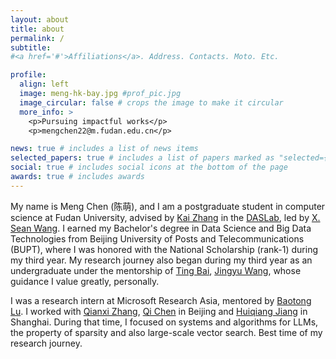 ```yaml
---
layout: about
title: about
permalink: /
subtitle: 
#<a href='#'>Affiliations</a>. Address. Contacts. Moto. Etc.

profile:
  align: left
  image: meng-hk-bay.jpg #prof_pic.jpg
  image_circular: false # crops the image to make it circular
  more_info: >
    <p>Pursuing impactful works</p>
    <p>mengchen22@m.fudan.edu.cn</p>

news: true # includes a list of news items
selected_papers: true # includes a list of papers marked as "selected={true}"
social: true # includes social icons at the bottom of the page
awards: true # includes awards
---
```

My name is Meng Chen (陈萌), and I am a postgraduate student in computer science at Fudan University, advised by [Kai Zhang](https://kay21s.github.io/) in the [DASLab](https://daslab.fudan.edu.cn/main.htm), led by [X. Sean Wang](https://daslab.fudan.edu.cn/61/83/c26852a287107/page.htm). I earned my Bachelor's degree in Data Science and Big Data Technologies from Beijing University of Posts and Telecommunications (BUPT), where I was honored with the National Scholarship (rank-1) during my third year. My research journey also began during my third year as an undergraduate under the mentorship of [Ting Bai](https://tbbaby.github.io/baiting_index.html), [Jingyu Wang](https://jericwang.github.io/), whose guidance I value greatly, personally.


<!-- Currently, I am a research intern at Microsoft Research Asia, mentored by [Baotong Lu](https://baotonglu.github.io/). I worked with [Qianxi Zhang](https://www.microsoft.com/en-us/research/people/qiazh/), [Qi Chen](https://www.microsoft.com/en-us/research/people/cheqi/) in Beijing and also talented FTE in Shanghai. -->

I was a research intern at Microsoft Research Asia, mentored by [Baotong Lu](https://baotonglu.github.io/). I worked with [Qianxi Zhang](https://www.microsoft.com/en-us/research/people/qiazh/), [Qi Chen](https://www.microsoft.com/en-us/research/people/cheqi/) in Beijing and [Huiqiang Jiang](https://hqjiang.com/) in Shanghai. During that time, I focused on systems and algorithms for LLMs, the property of sparsity and also large-scale vector search. Best time of my research journey.


<!-- I am actively seeking a PhD position in Fall 2025. -->

<!-- Write your biography here. Tell the world about yourself. Link to your favorite [subreddit](http://reddit.com). You can put a picture in, too. The code is already in, just name your picture `prof_pic.jpg` and put it in the `img/` folder.

Put your address / P.O. box / other info right below your picture. You can also disable any of these elements by editing `profile` property of the YAML header of your `_pages/about.md`. Edit `_bibliography/papers.bib` and Jekyll will render your [publications page](/al-folio/publications/) automatically.

Link to your social media connections, too. This theme is set up to use [Font Awesome icons](https://fontawesome.com/) and [Academicons](https://jpswalsh.github.io/academicons/), like the ones below. Add your Facebook, Twitter, LinkedIn, Google Scholar, or just disable all of them. -->
